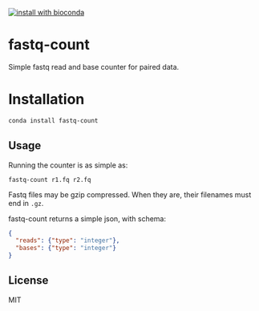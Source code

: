 [![install with bioconda](https://img.shields.io/badge/install%20with-bioconda-brightgreen.svg?style=flat)](http://bioconda.github.io/recipes/fastq-count/README.html)
# fastq-count

Simple fastq read and base counter for paired data.

# Installation

```bash
conda install fastq-count
``` 

## Usage

Running the counter is as simple as:

`fastq-count r1.fq r2.fq`

Fastq files may be gzip compressed. When they are, their filenames must end in
`.gz`. 

fastq-count returns a simple json, with schema:

```json
{
  "reads": {"type": "integer"},
  "bases": {"type": "integer"}
}
```

## License

MIT
